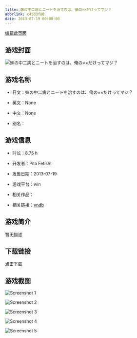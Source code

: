 ```yaml
---
title: 妹の中二病とニートを治すのは、俺の××だけってマジ？
abbrlink: c45d3f88
date: 2013-07-19 00:00:00
---
```

[编辑此页面](https://github.com/ACG-3/ADV3-source/blob/main/source/_posts/games/%E5%A6%B9%E3%81%AE%E4%B8%AD%E4%BA%8C%E7%97%85%E3%81%A8%E3%83%8B%E3%83%BC%E3%83%88%E3%82%92%E6%B2%BB%E3%81%99%E3%81%AE%E3%81%AF%E3%80%81%E4%BF%BA%E3%81%AE%C3%97%C3%97%E3%81%A0%E3%81%91%E3%81%A3%E3%81%A6%E3%83%9E%E3%82%B8%EF%BC%9F.md)

## 游戏封面

![妹の中二病とニートを治すのは、俺の××だけってマジ？](https%3A//pan.timero.xyz/onedrive/img_lib_001/%E5%A6%B9%E3%81%AE%E4%B8%AD%E4%BA%8C%E7%97%85%E3%81%A8%E3%83%8B%E3%83%BC%E3%83%88%E3%82%92%E6%B2%BB%E3%81%99%E3%81%AE%E3%81%AF%E3%80%81%E4%BF%BA%E3%81%AE%C3%97%C3%97%E3%81%A0%E3%81%91%E3%81%A3%E3%81%A6%E3%83%9E%E3%82%B8%EF%BC%9F_cover.avif)


## 游戏名称

- 日文：妹の中二病とニートを治すのは、俺の××だけってマジ？
- 英文：None
- 中文：None

- 别名：


## 游戏信息

- 时长：8.75 h
- 开发者：Pita Fetish!
- 发售日期：2013-07-19
- 游戏平台：win
- 相关作品：

- 相关链接：[vndb](https://vndb.org/v12990)


## 游戏简介

暂无描述


## 下载链接

[点击下载](https://pan.timero.xyz/onedrive/adv_lib_001/%E5%A6%B9%E3%81%AE%E4%B8%AD%E4%BA%8C%E7%97%85%E3%81%A8%E3%83%8B%E3%83%BC%E3%83%88%E3%82%92%E6%B2%BB%E3%81%99%E3%81%AE%E3%81%AF%E3%80%81%E4%BF%BA%E3%81%AE%C3%97%C3%97%E3%81%A0%E3%81%91%E3%81%A3%E3%81%A6%E3%83%9E%E3%82%B8%EF%BC%9F)


## 游戏截图


![Screenshot 1](https%3A//pan.timero.xyz/onedrive/img_lib_001/%E5%A6%B9%E3%81%AE%E4%B8%AD%E4%BA%8C%E7%97%85%E3%81%A8%E3%83%8B%E3%83%BC%E3%83%88%E3%82%92%E6%B2%BB%E3%81%99%E3%81%AE%E3%81%AF%E3%80%81%E4%BF%BA%E3%81%AE%C3%97%C3%97%E3%81%A0%E3%81%91%E3%81%A3%E3%81%A6%E3%83%9E%E3%82%B8%EF%BC%9F_Screenshot_1.avif)

![Screenshot 2](https%3A//pan.timero.xyz/onedrive/img_lib_001/%E5%A6%B9%E3%81%AE%E4%B8%AD%E4%BA%8C%E7%97%85%E3%81%A8%E3%83%8B%E3%83%BC%E3%83%88%E3%82%92%E6%B2%BB%E3%81%99%E3%81%AE%E3%81%AF%E3%80%81%E4%BF%BA%E3%81%AE%C3%97%C3%97%E3%81%A0%E3%81%91%E3%81%A3%E3%81%A6%E3%83%9E%E3%82%B8%EF%BC%9F_Screenshot_2.avif)

![Screenshot 3](https%3A//pan.timero.xyz/onedrive/img_lib_001/%E5%A6%B9%E3%81%AE%E4%B8%AD%E4%BA%8C%E7%97%85%E3%81%A8%E3%83%8B%E3%83%BC%E3%83%88%E3%82%92%E6%B2%BB%E3%81%99%E3%81%AE%E3%81%AF%E3%80%81%E4%BF%BA%E3%81%AE%C3%97%C3%97%E3%81%A0%E3%81%91%E3%81%A3%E3%81%A6%E3%83%9E%E3%82%B8%EF%BC%9F_Screenshot_3.avif)

![Screenshot 4](https%3A//pan.timero.xyz/onedrive/img_lib_001/%E5%A6%B9%E3%81%AE%E4%B8%AD%E4%BA%8C%E7%97%85%E3%81%A8%E3%83%8B%E3%83%BC%E3%83%88%E3%82%92%E6%B2%BB%E3%81%99%E3%81%AE%E3%81%AF%E3%80%81%E4%BF%BA%E3%81%AE%C3%97%C3%97%E3%81%A0%E3%81%91%E3%81%A3%E3%81%A6%E3%83%9E%E3%82%B8%EF%BC%9F_Screenshot_4.avif)

![Screenshot 5](https%3A//pan.timero.xyz/onedrive/img_lib_001/%E5%A6%B9%E3%81%AE%E4%B8%AD%E4%BA%8C%E7%97%85%E3%81%A8%E3%83%8B%E3%83%BC%E3%83%88%E3%82%92%E6%B2%BB%E3%81%99%E3%81%AE%E3%81%AF%E3%80%81%E4%BF%BA%E3%81%AE%C3%97%C3%97%E3%81%A0%E3%81%91%E3%81%A3%E3%81%A6%E3%83%9E%E3%82%B8%EF%BC%9F_Screenshot_5.avif)

